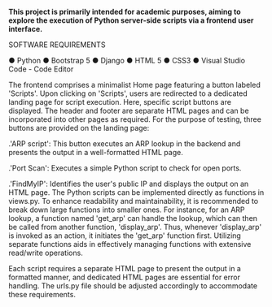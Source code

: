 **This project is primarily intended for academic purposes, aiming to explore the execution of Python server-side scripts via a frontend user interface.**

SOFTWARE REQUIREMENTS

● Python
● Bootstrap 5
● Django
● HTML 5
● CSS3
● Visual Studio Code - Code Editor

The frontend comprises a minimalist Home page featuring a button labeled 'Scripts'. Upon clicking on 'Scripts', users are redirected to a dedicated landing page for script execution. Here, specific script buttons are displayed. The header and footer are separate HTML pages and can be incorporated into other pages as required. For the purpose of testing, three buttons are provided on the landing page:

.'ARP script': This button executes an ARP lookup in the backend and presents the output in a well-formatted HTML page.

.'Port Scan': Executes a simple Python script to check for open ports.

.'FindMyIP': Identifies the user's public IP and displays the output on an HTML page.
The Python scripts can be implemented directly as functions in views.py. To enhance readability and maintainability, it is recommended to break down large functions into smaller ones. For instance, for an ARP lookup, a function named 'get_arp' can handle the lookup, which can then be called from another function, 'display_arp'. Thus, whenever 'display_arp' is invoked as an action, it initiates the 'get_arp' function first. Utilizing separate functions aids in effectively managing functions with extensive read/write operations.

Each script requires a separate HTML page to present the output in a formatted manner, and dedicated HTML pages are essential for error handling. The urls.py file should be adjusted accordingly to accommodate these requirements.




